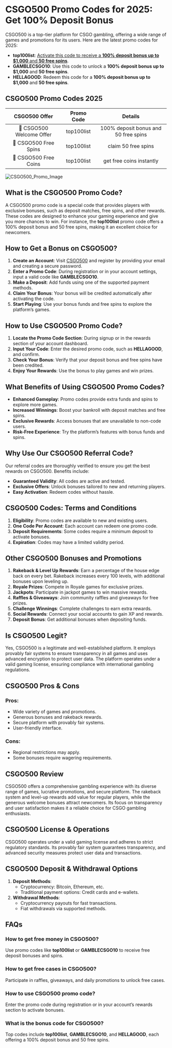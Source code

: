 # CSGO500 Promo Codes for 2025: Get 100% Deposit Bonus

CSGO500 is a top-tier platform for CSGO gambling, offering a wide range of games and promotions for its users. Here are the latest promo codes for 2025:

*   **top100list**: [Activate this code to receive a **100% deposit bonus up to $1,000** and **50 free spins**](https://500play.com/r/TOP100LIST).
*   **GAMBLECSGO10**: Use this code to unlock a **100% deposit bonus up to $1,000** and **50 free spins**.
*   **HELLAGOOD**: Redeem this code for a **100% deposit bonus up to $1,000** and **50 free spins**.

## CSGO500 Promo Codes 2025
| CSGO500 Offer | Promo Code    | Details    |
| :---:   | :---: | :---: |
| 🎁 CSGO500 Welcome Offer | top100list   | 100% deposit bonus and 50 free spins   |
| 💸 CSGO500 Free Spins | top100list   | claim 50 free spins   |
| 🤑 CSGO500 Free Coins | top100list   | get free coins instantly   |

![CSGO500_Promo_Image](https://github.com/user-attachments/assets/d93cfd52-b451-44e2-b332-4bfbeab655b7)

## What is the CSGO500 Promo Code?

A CSGO500 promo code is a special code that provides players with exclusive bonuses, such as deposit matches, free spins, and other rewards. These codes are designed to enhance your gaming experience and give you more chances to win. For instance, the **top100list** promo code offers a 100% deposit bonus and 50 free spins, making it an excellent choice for newcomers.

## How to Get a Bonus on CSGO500?

1.  **Create an Account**: Visit [CSGO500](https://500play.com/r/TOP100LIST) and register by providing your email and creating a secure password.
2.  **Enter a Promo Code**: During registration or in your account settings, input a valid code like **GAMBLECSGO10**.
3.  **Make a Deposit**: Add funds using one of the supported payment methods.
4.  **Claim Your Bonus**: Your bonus will be credited automatically after activating the code.
5.  **Start Playing**: Use your bonus funds and free spins to explore the platform’s games.

## How to Use CSGO500 Promo Code?

1.  **Locate the Promo Code Section**: During signup or in the rewards section of your account dashboard.
2.  **Input Your Code**: Enter the desired promo code, such as **HELLAGOOD**, and confirm.
3.  **Check Your Bonus**: Verify that your deposit bonus and free spins have been credited.
4.  **Enjoy Your Rewards**: Use the bonus to play games and win prizes.

## What Benefits of Using CSGO500 Promo Codes?

*   **Enhanced Gameplay**: Promo codes provide extra funds and spins to explore more games.
*   **Increased Winnings**: Boost your bankroll with deposit matches and free spins.
*   **Exclusive Rewards**: Access bonuses that are unavailable to non-code users.
*   **Risk-Free Experience**: Try the platform’s features with bonus funds and spins.

## Why Use Our CSGO500 Referral Code?

Our referral codes are thoroughly verified to ensure you get the best rewards on CSGO500. Benefits include:

*   **Guaranteed Validity**: All codes are active and tested.
*   **Exclusive Offers**: Unlock bonuses tailored to new and returning players.
*   **Easy Activation**: Redeem codes without hassle.

## CSGO500 Codes: Terms and Conditions

1.  **Eligibility**: Promo codes are available to new and existing users.
2.  **One Code Per Account**: Each account can redeem one promo code.
3.  **Deposit Requirements**: Some codes require a minimum deposit to activate bonuses.
4.  **Expiration**: Codes may have a limited validity period.

## Other CSGO500 Bonuses and Promotions

1.  **Rakeback & Level Up Rewards**: Earn a percentage of the house edge back on every bet. Rakeback increases every 100 levels, with additional bonuses upon leveling up.
2.  **Royale Prizes**: Compete in Royale games for exclusive prizes.
3.  **Jackpots**: Participate in jackpot games to win massive rewards.
4.  **Raffles & Giveaways**: Join community raffles and giveaways for free prizes.
5.  **Challenge Winnings**: Complete challenges to earn extra rewards.
6.  **Social Rewards**: Connect your social accounts to gain XP and rewards.
7.  **Deposit Bonus**: Get additional bonuses when depositing funds.

## Is CSGO500 Legit?

Yes, CSGO500 is a legitimate and well-established platform. It employs provably fair systems to ensure transparency in all games and uses advanced encryption to protect user data. The platform operates under a valid gaming license, ensuring compliance with international gambling regulations.

## CSGO500 Pros & Cons

### Pros:

*   Wide variety of games and promotions.
*   Generous bonuses and rakeback rewards.
*   Secure platform with provably fair systems.
*   User-friendly interface.

### Cons:

*   Regional restrictions may apply.
*   Some bonuses require wagering requirements.

## CSGO500 Review

CSGO500 offers a comprehensive gambling experience with its diverse range of games, lucrative promotions, and secure platform. The rakeback system and level-up rewards add value for regular players, while the generous welcome bonuses attract newcomers. Its focus on transparency and user satisfaction makes it a reliable choice for CSGO gambling enthusiasts.

## CSGO500 License & Operations

CSGO500 operates under a valid gaming license and adheres to strict regulatory standards. Its provably fair system guarantees transparency, and advanced security measures protect user data and transactions.

## CSGO500 Deposit & Withdrawal Options

1.  **Deposit Methods**:
    *   Cryptocurrency: Bitcoin, Ethereum, etc.
    *   Traditional payment options: Credit cards and e-wallets.
2.  **Withdrawal Methods**:
    *   Cryptocurrency payouts for fast transactions.
    *   Fiat withdrawals via supported methods.

## FAQs

### How to get free money in CSGO500?

Use promo codes like **top100list** or **GAMBLECSGO10** to receive free deposit bonuses and spins.

### How to get free cases in CSGO500?

Participate in raffles, giveaways, and daily promotions to unlock free cases.

### How to use CSGO500 promo code?

Enter the promo code during registration or in your account’s rewards section to activate bonuses.

### What is the bonus code for CSGO500?

Top codes include **top100list**, **GAMBLECSGO10**, and **HELLAGOOD**, each offering a 100% deposit bonus and 50 free spins.
